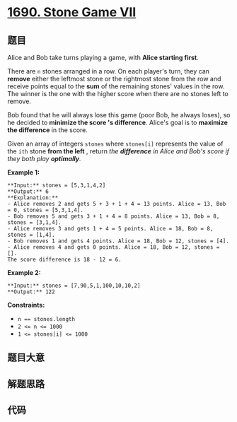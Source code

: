 # [1690. Stone Game VII](https://leetcode.com/problems/stone-game-vii)

## 题目

Alice and Bob take turns playing a game, with **Alice starting first**.

There are `n` stones arranged in a row. On each player's turn, they can
**remove** either the leftmost stone or the rightmost stone from the row and
receive points equal to the **sum** of the remaining stones' values in the
row. The winner is the one with the higher score when there are no stones left
to remove.

Bob found that he will always lose this game (poor Bob, he always loses), so
he decided to **minimize the score 's difference**. Alice's goal is to
**maximize the difference** in the score.

Given an array of integers `stones` where `stones[i]` represents the value of
the `ith` stone **from the left** , return _the **difference** in Alice and
Bob's score if they both play **optimally**._



**Example 1:**

    
    
    **Input:** stones = [5,3,1,4,2]
    **Output:** 6
    **Explanation:** 
    - Alice removes 2 and gets 5 + 3 + 1 + 4 = 13 points. Alice = 13, Bob = 0, stones = [5,3,1,4].
    - Bob removes 5 and gets 3 + 1 + 4 = 8 points. Alice = 13, Bob = 8, stones = [3,1,4].
    - Alice removes 3 and gets 1 + 4 = 5 points. Alice = 18, Bob = 8, stones = [1,4].
    - Bob removes 1 and gets 4 points. Alice = 18, Bob = 12, stones = [4].
    - Alice removes 4 and gets 0 points. Alice = 18, Bob = 12, stones = [].
    The score difference is 18 - 12 = 6.
    

**Example 2:**

    
    
    **Input:** stones = [7,90,5,1,100,10,10,2]
    **Output:** 122



**Constraints:**

  * `n == stones.length`
  * `2 <= n <= 1000`
  * `1 <= stones[i] <= 1000`


## 题目大意

## 解题思路

## 代码

```javascript

```
